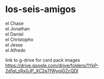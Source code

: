 # los-seis-amigos
el Chase
<br>
el Jonathan
<br>
el Daniel
<br>
el Christopho
<br>
el Jesse
<br>
el Alfredo

link to g-drive for card pack images
https://drive.google.com/drive/folders/1YkP-2d1qLzRx0JP_XC2e7fWyqiGZcQDI
